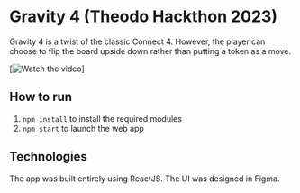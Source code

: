 # Gravity 4 (Theodo Hackthon 2023)
Gravity 4 is a twist of the classic Connect 4. However, the player can choose to flip the board upside down rather than putting a token as a move. 

[![Watch the video](https://img.youtube.com/vi/LlJBRIToLGc/0.jpg)]

## How to run

1. ``` npm install ``` to install the required modules
3. ``` npm start ``` to launch the web app

## Technologies

The app was built entirely using ReactJS. The UI was designed in Figma.
